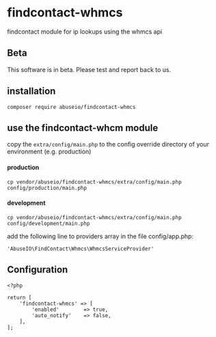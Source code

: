# findcontact-whmcs
findcontact module for ip lookups using the whmcs api

## Beta
This software is in beta. Please test and report back to us.

## installation
    
    composer require abuseio/findcontact-whmcs
     
## use the findcontact-whcm module
copy the ```extra/config/main.php``` to the config override directory of your environment (e.g. production)

#### production

    cp vendor/abuseio/findcontact-whmcs/extra/config/main.php config/production/main.php
    
#### development

    cp vendor/abuseio/findcontact-whmcs/extra/config/main.php config/development/main.php
    
add the following line to providers array in the file config/app.php:

    'AbuseIO\FindContact\Whmcs\WhmcsServiceProvider'
    
## Configuration
    
    <?php
    
    return [
        'findcontact-whmcs' => [           
            'enabled'        => true,
            'auto_notify'    => false,
        ],
    ];

